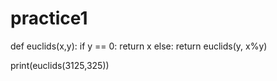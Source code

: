 # practice1

def euclids(x,y):
    if y == 0:
        return x
    else:
        return euclids(y, x%y)

print(euclids(3125,325))
